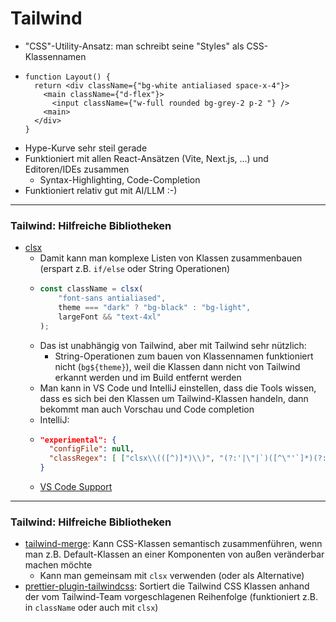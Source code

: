 # Tailwind

* "CSS"-Utility-Ansatz: man schreibt seine "Styles" als CSS-Klassennamen
* ```tsx
  function Layout() {
    return <div className={"bg-white antialiased space-x-4"}>
      <main className={"d-flex"}>
        <input className={"w-full rounded bg-grey-2 p-2 "} />
      <main>
    </div>
  }
  ```
* Hype-Kurve sehr steil gerade
* Funktioniert mit allen React-Ansätzen (Vite, Next.js, ...) und Editoren/IDEs zusammen
  * Syntax-Highlighting, Code-Completion
* Funktioniert relativ gut mit AI/LLM :-)
---
### Tailwind: Hilfreiche Bibliotheken
  * [clsx](https://www.npmjs.com/package/clsx)
    * Damit kann man komplexe Listen von Klassen zusammenbauen (erspart z.B. `if/else` oder String Operationen)
    * ```typescript
      const className = clsx(
          "font-sans antialiased",
          theme === "dark" ? "bg-black" : "bg-light",
          largeFont && "text-4xl"
      );  
      ```
    * Das ist unabhängig von Tailwind, aber mit Tailwind sehr nützlich:
      * String-Operationen zum bauen von Klassennamen funktioniert nicht (`bg${theme}`), weil die Klassen dann nicht von Tailwind erkannt werden und im Build entfernt werden 
    * Man kann in VS Code und IntelliJ einstellen, dass die Tools wissen, dass es sich bei den Klassen um Tailwind-Klassen handeln, dann bekommt man auch Vorschau und Code completion
    * IntelliJ:
    * ```json
      "experimental": {
        "configFile": null,
        "classRegex": [ ["clsx\\(([^)]*)\\)", "(?:'|\"|`)([^\"'`]*)(?:'|\"|`)"]]
      }
      ```
    * [VS Code Support](https://www.npmjs.com/package/clsx#tailwind-support)
---
### Tailwind: Hilfreiche Bibliotheken
  * [tailwind-merge](https://www.npmjs.com/package/tailwind-merge): Kann CSS-Klassen semantisch zusammenführen, wenn man z.B. Default-Klassen an einer Komponenten von außen veränderbar machen möchte
    * Kann man gemeinsam mit `clsx` verwenden (oder als Alternative)
  * [prettier-plugin-tailwindcss](https://github.com/tailwindlabs/prettier-plugin-tailwindcss): Sortiert die Tailwind CSS Klassen anhand der vom Tailwind-Team vorgeschlagenen Reihenfolge (funktioniert z.B. in `className` oder auch mit `clsx`)
    